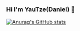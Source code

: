### Hi I'm YauTze(Daniel) 👋

[![Anurag's GitHub stats](https://github-readme-stats.vercel.app/api?username=yautze&count_private=true&show_icons=true&theme=radical)](https://github.com/yautze)

<!--
**yautze/yautze** is a ✨ _special_ ✨ repository because its `README.md` (this file) appears on your GitHub profile.

Here are some ideas to get you started:

- 🔭 I’m currently working on ...
- 🌱 I’m currently learning ...
- 👯 I’m looking to collaborate on ...
- 🤔 I’m looking for help with ...
- 💬 Ask me about ...
- 📫 How to reach me: ...
- 😄 Pronouns: ...
- ⚡ Fun fact: ...
-->
